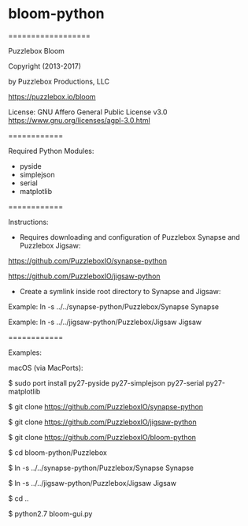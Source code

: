 # bloom-python
==================


Puzzlebox Bloom


Copyright (2013-2017)

by Puzzlebox Productions, LLC

https://puzzlebox.io/bloom


License: GNU Affero General Public License v3.0
https://www.gnu.org/licenses/agpl-3.0.html


============

Required Python Modules:
- pyside
- simplejson
- serial
- matplotlib


============

Instructions:

- Requires downloading and configuration of Puzzlebox Synapse and Puzzlebox Jigsaw:

https://github.com/PuzzleboxIO/synapse-python

https://github.com/PuzzleboxIO/jigsaw-python

- Create a symlink inside root directory to Synapse and Jigsaw:

Example: ln -s ../../synapse-python/Puzzlebox/Synapse Synapse

Example: ln -s ../../jigsaw-python/Puzzlebox/Jigsaw Jigsaw


============

Examples:

macOS (via MacPorts):

$ sudo port install py27-pyside py27-simplejson py27-serial py27-matplotlib

$ git clone https://github.com/PuzzleboxIO/synapse-python

$ git clone https://github.com/PuzzleboxIO/jigsaw-python

$ git clone https://github.com/PuzzleboxIO/bloom-python

$ cd bloom-python/Puzzlebox

$ ln -s ../../synapse-python/Puzzlebox/Synapse Synapse

$ ln -s ../../jigsaw-python/Puzzlebox/Jigsaw Jigsaw

$ cd ..

$ python2.7 bloom-gui.py
